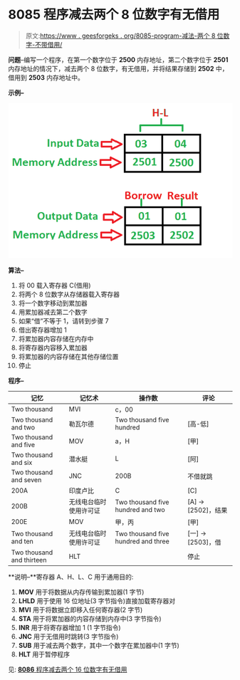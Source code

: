 # 8085 程序减去两个 8 位数字有无借用

> 原文:[https://www . geesforgeks . org/8085-program-减法-两个 8 位数字-不带借用/](https://www.geeksforgeeks.org/8085-program-subtract-two-8-bit-numbers-without-borrow/)

**问题**–编写一个程序，在第一个数字位于 **2500** 内存地址，第二个数字位于 **2501** 内存地址的情况下，减去两个 8 位数字，有无借用，并将结果存储到 **2502** 中，借用到 **2503** 内存地址中。

**示例–**

![](img/f0f6b6ed1a05da669558a44c1d1c7cf2.png)

**算法–**

1.  将 00 载入寄存器 C(借用)
2.  将两个 8 位数字从存储器载入寄存器
3.  将一个数字移动到累加器
4.  用累加器减去第二个数字
5.  如果“借”不等于 1，请转到步骤 7
6.  借出寄存器增加 1
7.  将累加器内容存储在内存中
8.  将寄存器内容移入累加器
9.  将累加器的内容存储在其他存储位置
10.  停止

**程序–**

| 记忆 | 记忆术 | 操作数 | 评论 |
| --- | --- | --- | --- |
| Two thousand | MVI | c，00 |  |
| Two thousand and two | 勒瓦尔德 | Two thousand five hundred | [高-低] |
| Two thousand and five | MOV | a，H | [甲] |
| Two thousand and six | 潜水艇 | L | [阿] |
| Two thousand and seven | JNC | 200B | 不借就跳 |
| 200A | 印度卢比 | C | [C] |
| 200B | 无线电台临时使用许可证 | Two thousand five hundred and two | [A] -> [2502]，结果 |
| 200E | MOV | 甲，丙 | [甲] |
| Two thousand and ten | 无线电台临时使用许可证 | Two thousand five hundred and three | [一] -> [2503]，借 |
| Two thousand and thirteen | HLT |  | 停止 |

**说明–**寄存器 A、H、L、C 用于通用目的:

1.  **MOV** 用于将数据从内存传输到累加器(1 字节)
2.  **LHLD** 用于使用 16 位地址(3 字节指令)直接加载寄存器对
3.  **MVI** 用于将数据立即移入任何寄存器(2 字节)
4.  **STA** 用于将累加器的内容存储到内存中(3 字节指令)
5.  **INR** 用于将寄存器增加 1 (1 字节指令)
6.  **JNC** 用于无借用时跳转(3 字节指令)
7.  **SUB** 用于减去两个数字，其中一个数字在累加器中(1 字节)
8.  **HLT** 用于暂停程序

见: [**8086** 程序减去两个 16 位数字有无借用](https://www.geeksforgeeks.org/8086-program-subtract-two-16-bit-numbers-without-borrow/)